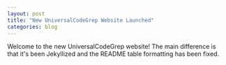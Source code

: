 ```yaml
---
layout: post
title: "New UniversalCodeGrep Website Launched"
categories: blog
---
```


Welcome to the new UniversalCodeGrep website!  The main difference is that it's been Jekyllized and the README table formatting has been fixed.


